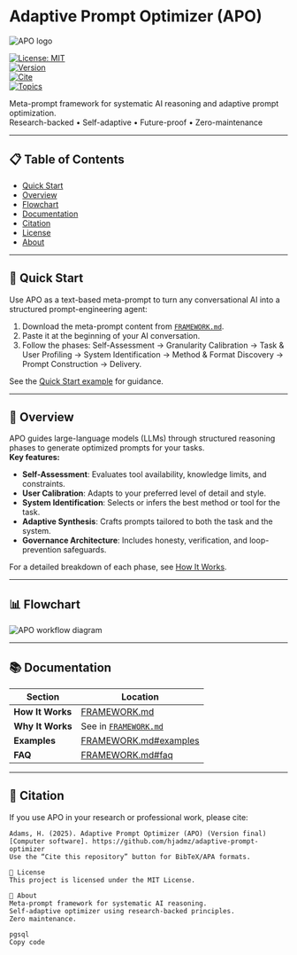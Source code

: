 # Adaptive Prompt Optimizer (APO)

![APO logo](/APO_logo.png)

[![License: MIT](https://img.shields.io/badge/License-MIT-yellow.svg)](LICENSE)  
[![Version](https://img.shields.io/badge/Version-final-blue.svg)](https://github.com/hjadmz/adaptive-prompt-optimizer)  
[![Cite](https://img.shields.io/badge/Cite-this_repo-brightgreen.svg)](#citation)  
[![Topics](https://img.shields.io/badge/Topics-prompt%2Dengineering%20%7C%20ai%2Dreasoning%20%7C%20adaptive%2Dai-lightgrey.svg)](#)

Meta-prompt framework for systematic AI reasoning and adaptive prompt optimization.  
Research-backed • Self-adaptive • Future-proof • Zero-maintenance

---

## 📋 Table of Contents

- [Quick Start](#quick-start)  
- [Overview](#overview)  
- [Flowchart](#flowchart)  
- [Documentation](#documentation)  
- [Citation](#citation)  
- [License](#license)  
- [About](#about)

---

## 🚀 Quick Start

Use APO as a text-based meta-prompt to turn any conversational AI into a structured prompt-engineering agent:

1. Download the meta-prompt content from [`FRAMEWORK.md`](FRAMEWORK.md).  
2. Paste it at the beginning of your AI conversation.  
3. Follow the phases: Self-Assessment → Granularity Calibration → Task & User Profiling → System Identification → Method & Format Discovery → Prompt Construction → Delivery.

See the [Quick Start example](FRAMEWORK.md#quick-start) for guidance.

---

## 🧠 Overview

APO guides large-language models (LLMs) through structured reasoning phases to generate optimized prompts for your tasks.  
**Key features:**

- **Self-Assessment**: Evaluates tool availability, knowledge limits, and constraints.  
- **User Calibration**: Adapts to your preferred level of detail and style.  
- **System Identification**: Selects or infers the best method or tool for the task.  
- **Adaptive Synthesis**: Crafts prompts tailored to both the task and the system.  
- **Governance Architecture**: Includes honesty, verification, and loop-prevention safeguards.

For a detailed breakdown of each phase, see [How It Works](FRAMEWORK.md#phase-1-task-and-user-profiling).

---

## 📊 Flowchart

![APO workflow diagram](flowchart.png)

---

## 📚 Documentation

| Section           | Location                           |
|-------------------|------------------------------------|
| **How It Works**  | [FRAMEWORK.md](FRAMEWORK.md)       |
| **Why It Works**  | See in [`FRAMEWORK.md`](FRAMEWORK.md) |
| **Examples**      | [FRAMEWORK.md#examples](FRAMEWORK.md#examples) |
| **FAQ**           | [FRAMEWORK.md#faq](FRAMEWORK.md#faq) |

---

## 📖 Citation

If you use APO in your research or professional work, please cite:

```text
Adams, H. (2025). Adaptive Prompt Optimizer (APO) (Version final) [Computer software]. https://github.com/hjadmz/adaptive-prompt-optimizer
Use the “Cite this repository” button for BibTeX/APA formats.

📝 License
This project is licensed under the MIT License.

🎯 About
Meta-prompt framework for systematic AI reasoning.
Self-adaptive optimizer using research-backed principles.
Zero maintenance.

pgsql
Copy code
